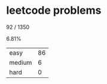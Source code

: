 # leetcode problems

92 / 1350

6.81%

|        |     |
| ------ | --- |
| easy   | 86  |
| medium | 6   |
| hard   | 0   |

